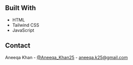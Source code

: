 ## Built With

* HTML
* Tailwind CSS
* JavaScript



<!-- ABOUT THIS PROJECT
## About

This repo is compilation of all the daily coding projects I have done on [codethis](https://www.icodethis.com/AneeqaKhan)



<!-- CONTACT -->
## Contact

Aneeqa Khan - [@Aneeqa_Khan25](https://twitter.com/Aneeqa_Khan25) - aneeqa.k25@gmail.com


